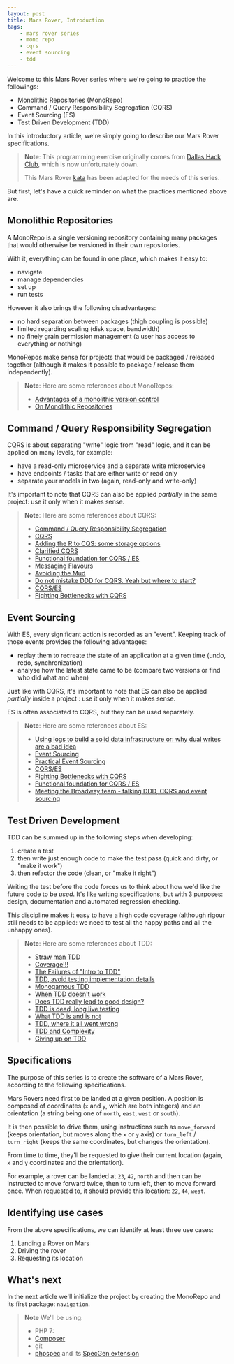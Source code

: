 ```yaml
---
layout: post
title: Mars Rover, Introduction
tags:
    - mars rover series
    - mono repo
    - cqrs
    - event sourcing
    - tdd
---
```


Welcome to this Mars Rover series where we're going to practice the followings:

* Monolithic Repositories (MonoRepo)
* Command / Query Responsibility Segregation (CQRS)
* Event Sourcing (ES)
* Test Driven Development (TDD)

In this introductory article, we're simply going to describe our Mars Rover
specifications.

> **Note**: This programming exercise originally comes from
> [Dallas Hack Club](http://dallashackclub.com/rover), which is now
> unfortunately down.
>
> This Mars Rover [kata](https://en.wikipedia.org/wiki/Kata_(programming))
> has been adapted for the needs of this series.

But first, let's have a quick reminder on what the practices mentioned above
are.

## Monolithic Repositories

A MonoRepo is a single versioning repository containing many packages that
would otherwise be versioned in their own repositories.

With it, everything can be found in one place, which makes it easy to:

* navigate
* manage dependencies
* set up
* run tests

However it also brings the following disadvantages:

* no hard separation between packages (thigh coupling is possible)
* limited regarding scaling (disk space, bandwidth)
* no finely grain permission management (a user has access to everything
  or nothing)

MonoRepos make sense for projects that would be packaged / released together
(although it makes it possible to package / release them independently).

> **Note**: Here are some references about MonoRepos:
>
> * [Advantages of a monolithic version control](http://danluu.com/monorepo/)
> * [On Monolithic Repositories](http://gregoryszorc.com/blog/2014/09/09/on-monolithic-repositories/)

## Command / Query Responsibility Segregation

CQRS is about separating "write" logic from "read" logic, and it can be applied
on many levels, for example:

* have a read-only microservice and a separate write microservice
* have endpoints / tasks that are either write or read only
* separate your models in two (again, read-only and write-only)

It's important to note that CQRS can also be applied *partially* in the same
project: use it only when it makes sense.

> **Note**: Here are some references about CQRS:
>
> * [Command / Query Responsibility Segregation](/2015/08/25/cqrs.html)
> * [CQRS](http://martinfowler.com/bliki/CQRS.html)
> * [Adding the R to CQS: some storage options](http://www.jefclaes.be/2013/02/adding-r-to-cqs-some-storage-options.html)
> * [Clarified CQRS](http://udidahan.com/2009/12/09/clarified-cqrs/)
> * [Functional foundation for CQRS / ES](http://verraes.net/2014/05/functional-foundation-for-cqrs-event-sourcing/)
> * [Messaging Flavours](http://verraes.net/2015/01/messaging-flavours/)
> * [Avoiding the Mud](https://speakerdeck.com/richardmiller/avoiding-the-mud)
> * [Do not mistake DDD for CQRS. Yeah but where to start?](https://medium.com/@benjamindulau/do-not-mistake-ddd-for-cqrs-yeah-but-where-to-start-5595b8e68a4d#.vnh8i8rhb)
> * [CQRS/ES](https://moquet.net/talks/phptour-2015/)
> * [Fighting Bottlenecks with CQRS](http://verraes.net/2013/12/fighting-bottlenecks-with-cqrs/)

## Event Sourcing

With ES, every significant action is recorded as an "event". Keeping track of
those events provides the following advantages:

* replay them to recreate the state of an application at a given time
  (undo, redo, synchronization)
* analyse how the latest state came to be (compare two versions or find who did
  what and when)

Just like with CQRS, it's important to note that ES can also be applied
*partially* inside a project : use it only when it makes sense.

ES is often associated to CQRS, but they can be used separately.

> **Note**: Here are some references about ES:
>
> * [Using logs to build a solid data infrastructure or: why dual writes are a bad idea](https://martin.kleppmann.com/2015/05/27/logs-for-data-infrastructure.html)
> * [Event Sourcing](http://martinfowler.com/eaaDev/EventSourcing.html)
> * [Practical Event Sourcing](http://verraes.net/2014/03/practical-event-sourcing.markdown/)
> * [CQRS/ES](https://moquet.net/talks/phptour-2015/)
> * [Fighting Bottlenecks with CQRS](http://verraes.net/2013/12/fighting-bottlenecks-with-cqrs/)
> * [Functional foundation for CQRS / ES](http://verraes.net/2014/05/functional-foundation-for-cqrs-event-sourcing/)
> * [Meeting the Broadway team - talking DDD, CQRS and event sourcing](http://php-and-symfony.matthiasnoback.nl/2015/07/meeting-the-broadway-team/)

## Test Driven Development

TDD can be summed up in the following steps when developing:

1. create a test
2. then write just enough code to make the test pass (quick and dirty, or
   "make it work")
3. then refactor the code (clean, or "make it right")

Writing the test before the code forces us to think about how we'd like the
future code to be *used*. It's like writing specifications, but with 3
purposes: design, documentation and automated regression checking.

This discipline makes it easy to have a high code coverage (although rigour
still needs to be applied: we need to test all the happy paths and all the
unhappy ones).

> **Note**: Here are some references about TDD:
>
> * [Straw man TDD](http://codemanship.co.uk/parlezuml/blog/?postid=1170)
> * [Coverage!!!](http://codemanship.co.uk/parlezuml/blog/?postid=1202)
> * [The Failures of "Intro to TDD"](http://blog.testdouble.com/posts/2014-01-25-the-failures-of-intro-to-tdd.html)
> * [TDD, avoid testing implementation details](http://tech.mybuilder.com/coupling-tests/)
> * [Monogamous TDD](http://blog.8thlight.com/uncle-bob/2014/04/25/MonogamousTDD.html)
> * [When TDD doesn't work](http://blog.8thlight.com/uncle-bob/2014/04/30/When-tdd-does-not-work.html)
> * [Does TDD really lead to good design?](http://codurance.com/2015/05/12/does-tdd-lead-to-good-design/)
> * [TDD is dead, long live testing](http://david.heinemeierhansson.com/2014/tdd-is-dead-long-live-testing.html)
> * [What TDD is and is not](http://www.daedtech.com/what-tdd-is-and-is-not/)
> * [TDD, where it all went wrong](https://vimeo.com/68375232)
> * [TDD and Complexity](https://medium.com/@davidihunt/tdd-and-complexity-1bbd5ca51ee7#.4mzrdro57)
> * [Giving up on TDD](http://blog.cleancoder.com/uncle-bob/2016/03/19/GivingUpOnTDD.html)

## Specifications

The purpose of this series is to create the software of a Mars Rover, according
to the following specifications.

Mars Rovers need first to be landed at a given position. A position is composed
of coordinates (`x` and `y`, which are both integers) and an orientation
(a string being one of `north`, `east`, `west` or `south`).

It is then possible to drive them, using instructions such as `move_forward`
(keeps orientation, but moves along the `x` or `y` axis) or
`turn_left` / `turn_right` (keeps the same coordinates, but changes the
orientation).

From time to time, they'll be requested to give their current location
(again, `x` and `y` coordinates and the orientation).

For example, a rover can be landed at `23`, `42`, `north` and then can be
instructed to move forward twice, then to turn left, then to move forward once.
When requested to, it should provide this location: `22`, `44`, `west`.

## Identifying use cases

From the above specifications, we can identify at least three use cases:

1. Landing a Rover on Mars
2. Driving the rover
3. Requesting its location

## What's next

In the next article we'll initialize the project by creating the MonoRepo and
its first package: `navigation`.

> **Note** We'll be using:
>
> * PHP 7:
> * [Composer](https://getcomposer.org)
> * git
> * [phpspec](http://phpspec.net/)
>   and its [SpecGen extension](http://memio.github.io/spec-gen)
